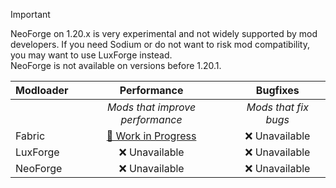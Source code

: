 > [!IMPORTANT]
> NeoForge on 1.20.x is very experimental and not widely supported by mod developers. If you need Sodium or do not want to risk mod compatibility, you may want to use LuxForge instead.  
> NeoForge is not available on versions before 1.20.1.

| Modloader | Performance | Bugfixes |
| --- | :---: | :---: | 
| | *Mods that improve performance* | *Mods that fix bugs* | 
| Fabric | [🚧 Work in Progress](fabric/optimizations.md) | ❌ Unavailable |
| LuxForge | ❌ Unavailable | ❌ Unavailable |
| NeoForge | ❌ Unavailable | ❌ Unavailable |

